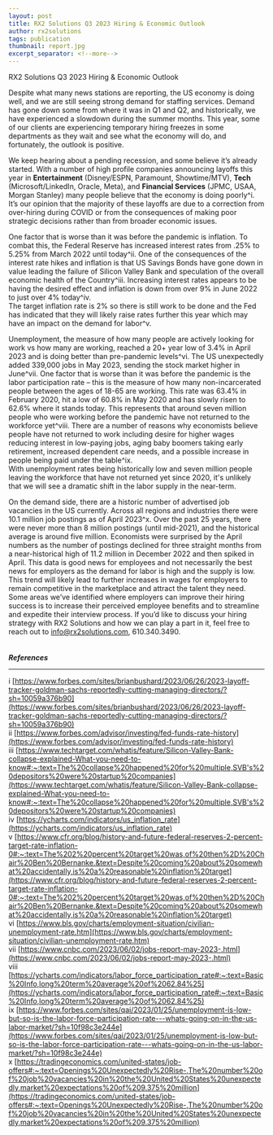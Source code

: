 ```yaml
---
layout: post
title: RX2 Solutions Q3 2023 Hiring & Economic Outlook
author: rx2solutions
tags: publication
thumbnail: report.jpg
excerpt_separator: <!--more-->
---
```

RX2 Solutions Q3 2023 Hiring & Economic Outlook

Despite what many news stations are reporting, the US economy is doing well, and we are still seeing strong demand 
for staffing services.  Demand has gone down some from where it was in Q1 and Q2, and historically, we have 
experienced a slowdown during the summer months.  <!--more--> This year, some of our clients are experiencing temporary 
hiring freezes in some departments as they wait and see what the economy will do, and fortunately, the 
outlook is positive. <BR>

We keep hearing about a pending recession, and some believe it’s already started.  With a number of high profile 
companies announcing layoffs this year in **Entertainment** (Disney/ESPN, Paramount, Showtime/MTV), 
**Tech** (Microsoft/LinkedIn, Oracle, Meta), and **Financial Services** (JPMC, USAA, Morgan Stanley) many people believe 
that the economy is doing poorly^i.  It’s our opinion that the majority of these layoffs are due to a correction 
from over-hiring during COVID or from the consequences of making poor strategic decisions rather than from broader 
economic issues.  <BR>

One factor that is worse than it was before the pandemic is inflation.  To combat this, the Federal Reserve has 
increased interest rates from .25% to 5.25% from March 2022 until today^ii.  One of the consequences of the 
interest rate hikes and inflation is that US Savings Bonds have gone down in value leading the failure of 
Silicon Valley Bank and speculation of the overall economic health of the Country^iii.  Increasing interest rates 
appears to be having the desired effect and inflation is down from over 9% in June 2022 to just over 4% today^iv.  
The target inflation rate is 2% so there is still work to be done and the Fed has indicated that they will likely 
raise rates further this year which may have an impact on the demand for labor^v. <br>

Unemployment, the measure of how many people are actively looking for work vs how many are working, reached a 20+ 
year low of 3.4% in April 2023 and is doing better than pre-pandemic levels^vi.  The US unexpectedly added 339,000 
jobs in May 2023, sending the stock market higher in June^vii.  One factor that is worse than it was before the pandemic 
is the labor participation rate – this is the measure of how many non-incarcerated people between the ages of 
18-65 are working.  This rate was 63.4% in February 2020, hit a low of 60.8% in May 2020 and has slowly risen to 
62.6% where it stands today.  This represents that around seven million people who were working before the pandemic 
have not returned to the workforce yet^viii.  There are a number of reasons why economists believe people have not 
returned to work including desire for higher wages reducing interest in low-paying jobs, aging baby boomers taking 
early retirement, increased dependent care needs, and a possible increase in people being paid under the table^ix.  
With unemployment rates being historically low and seven million people leaving the workforce that have not returned 
yet since 2020, it's unlikely that we will see a dramatic shift in the labor supply in the near-term.  <br>

On the demand side, there are a historic number of advertised job vacancies in the US currently. Across all regions 
and industries there were 10.1 million job postings as of April 2023^x.  Over the past 25 years, there were never more 
than 8 million postings (until mid-2021), and the historical average is around five million.  Economists were 
surprised by the April numbers as the number of postings declined for three straight months from a near-historical 
high of 11.2 million in December 2022 and then spiked in April.  This data is good news for employees and not 
necessarily the best news for employers as the demand for labor is high and the supply is low.  This trend will 
likely lead to further increases in wages for employers to remain competitive in the marketplace and attract the 
talent they need.  Some areas we’ve identified where employers can improve their hiring success is to increase 
their perceived employee benefits and to streamline and expedite their interview process.  If you’d like to 
discuss your hiring strategy with RX2 Solutions and how we can play a part in it, feel free to reach 
out to [info@rx2solutions.com](mailto:info@rx2solutions.com), 610.340.3490. <br>
<br>
<be>
<br>
**_References_**
______
i [https://www.forbes.com/sites/brianbushard/2023/06/26/2023-layoff-tracker-goldman-sachs-reportedly-cutting-managing-directors/?sh=10059a376b90](https://www.forbes.com/sites/brianbushard/2023/06/26/2023-layoff-tracker-goldman-sachs-reportedly-cutting-managing-directors/?sh=10059a376b90) <br>
ii [https://www.forbes.com/advisor/investing/fed-funds-rate-history](https://www.forbes.com/advisor/investing/fed-funds-rate-history) <br>
iii [https://www.techtarget.com/whatis/feature/Silicon-Valley-Bank-collapse-explained-What-you-need-to-know#:~:text=The%20collapse%20happened%20for%20multiple,SVB's%20depositors%20were%20startup%20companies](https://www.techtarget.com/whatis/feature/Silicon-Valley-Bank-collapse-explained-What-you-need-to-know#:~:text=The%20collapse%20happened%20for%20multiple,SVB's%20depositors%20were%20startup%20companies) <br>
iv [https://ycharts.com/indicators/us_inflation_rate](https://ycharts.com/indicators/us_inflation_rate) <br>
v [https://www.cfr.org/blog/history-and-future-federal-reserves-2-percent-target-rate-inflation-0#:~:text=The%202%20percent%20target%20was,of%20then%2D%20Chair%20Ben%20Bernanke.&text=Despite%20coming%20about%20somewhat%20accidentally,is%20a%20reasonable%20inflation%20target](https://www.cfr.org/blog/history-and-future-federal-reserves-2-percent-target-rate-inflation-0#:~:text=The%202%20percent%20target%20was,of%20then%2D%20Chair%20Ben%20Bernanke.&text=Despite%20coming%20about%20somewhat%20accidentally,is%20a%20reasonable%20inflation%20target) <br>
vi [https://www.bls.gov/charts/employment-situation/civilian-unemployment-rate.htm](https://www.bls.gov/charts/employment-situation/civilian-unemployment-rate.htm) <br>
vii [https://www.cnbc.com/2023/06/02/jobs-report-may-2023-.html](https://www.cnbc.com/2023/06/02/jobs-report-may-2023-.html) <br>
viii [https://ycharts.com/indicators/labor_force_participation_rate#:~:text=Basic%20Info,long%20term%20average%20of%2062.84%25](https://ycharts.com/indicators/labor_force_participation_rate#:~:text=Basic%20Info,long%20term%20average%20of%2062.84%25) <br>
ix [https://www.forbes.com/sites/qai/2023/01/25/unemployment-is-low-but-so-is-the-labor-force-participation-rate---whats-going-on-in-the-us-labor-market/?sh=10f98c3e244e](https://www.forbes.com/sites/qai/2023/01/25/unemployment-is-low-but-so-is-the-labor-force-participation-rate---whats-going-on-in-the-us-labor-market/?sh=10f98c3e244e) <br>
x [https://tradingeconomics.com/united-states/job-offers#:~:text=Openings%20Unexpectedly%20Rise-,The%20number%20of%20job%20vacancies%20in%20the%20United%20States%20unexpectedly,market%20expectations%20of%209.375%20million](https://tradingeconomics.com/united-states/job-offers#:~:text=Openings%20Unexpectedly%20Rise-,The%20number%20of%20job%20vacancies%20in%20the%20United%20States%20unexpectedly,market%20expectations%20of%209.375%20million) <br>



